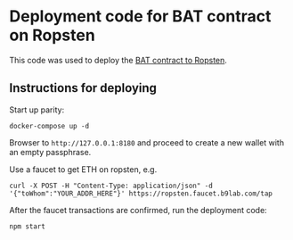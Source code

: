# Deployment code for BAT contract on Ropsten

This code was used to deploy the [BAT contract to Ropsten](https://ropsten.etherscan.io/token/0x60b10c134088ebd63f80766874e2cade05fc987b).

## Instructions for deploying

Start up parity:
```
docker-compose up -d
```

Browser to `http://127.0.0.1:8180` and proceed to create a new wallet with an
empty passphrase.

Use a faucet to get ETH on ropsten, e.g.
```
curl -X POST -H "Content-Type: application/json" -d '{"toWhom":"YOUR_ADDR_HERE"}' https://ropsten.faucet.b9lab.com/tap
```

After the faucet transactions are confirmed, run the deployment code:

```
npm start
```
